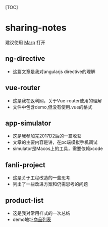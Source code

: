 
[TOC]

# sharing-notes

 建议使用 [Marp](https://yhatt.github.io/marp/) 打开
## ng-directive
- 这篇文章是我对angularjs directive的理解

## vue-router
- 这是我在返利网，关于Vue-router使用的理解
- 文件中包含demo,但没有使用.vue的格式

## app-simulator
- 这是我参加完2017D2后的一篇收获
- 文章的主要内容是讲，在pc端模拟手机调试
- simulator是Macos上的工具，需要依赖xcode

## fanli-project
- 这是关于工程改造的一些思考
- 列出了一些改进方案和仍需思考的问题

## product-list
- 这是我对常用样式的一次总结
- demo地址[商品列表](
http://www.wangyuanliang.com/sharing-notes/product-list/index.html#/4)

